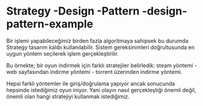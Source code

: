 # Strategy -Design -Pattern -design-pattern-example

Bir işlemi yapabileceğimiz birden fazla algoritmaya sahipsek bu durumda Strategy tasarım kalıbı kullanılabilir. Sistem gereksinimleri doğrultusunda en uygun yöntem seçilerek işlem gerçekleştirilir.

Bu örnekte; bir oyun indirmek için farklı stratejiler belirledik: steam yöntemi - web sayfasından indirme yöntemi - torrent üzerinden indirme yöntemi.

Hepsi farklı yöntemler ile giriş/doğrulama yapıyor ancak sonucunda hepsinde istediğimiz oyun iniyor. Yani olayın nasıl gerçekleştiği önemli değil, önemli olan hangi stratejiyi kullanmak istediğimiz.